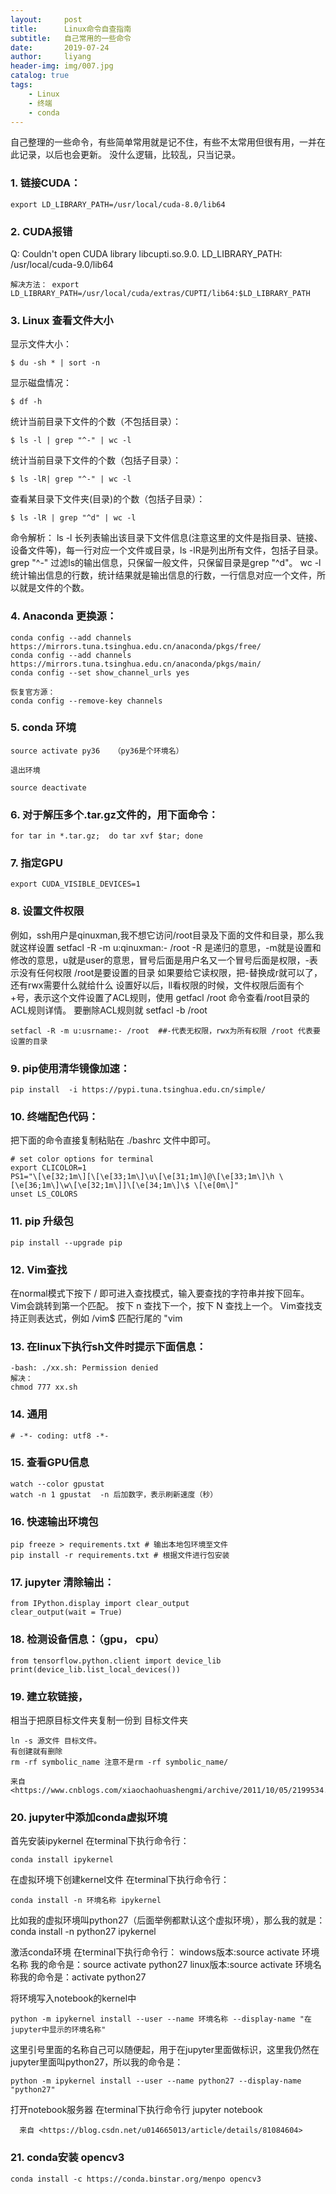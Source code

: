 ```yaml
---
layout:     post
title:      Linux命令自查指南
subtitle:   自己常用的一些命令
date:       2019-07-24
author:     liyang
header-img: img/007.jpg
catalog: true
tags:
    - Linux
    - 终端
    - conda
---
```

自己整理的一些命令，有些简单常用就是记不住，有些不太常用但很有用，一并在此记录，以后也会更新。
没什么逻辑，比较乱，只当记录。

### 1. 链接CUDA：
	export LD_LIBRARY_PATH=/usr/local/cuda-8.0/lib64

### 2. CUDA报错
Q:  Couldn't open CUDA library libcupti.so.9.0. LD_LIBRARY_PATH: /usr/local/cuda-9.0/lib64
	
	解决方法： export LD_LIBRARY_PATH=/usr/local/cuda/extras/CUPTI/lib64:$LD_LIBRARY_PATH

### 3. Linux 查看文件大小
显示文件大小：

	$ du -sh * | sort -n
显示磁盘情况：

	$ df -h 
统计当前目录下文件的个数（不包括目录）：

	$ ls -l | grep "^-" | wc -l
统计当前目录下文件的个数（包括子目录）：

	$ ls -lR| grep "^-" | wc -l
查看某目录下文件夹(目录)的个数（包括子目录）：

	$ ls -lR | grep "^d" | wc -l
	
命令解析：
ls -l
长列表输出该目录下文件信息(注意这里的文件是指目录、链接、设备文件等)，每一行对应一个文件或目录，ls -lR是列出所有文件，包括子目录。
grep "^-"
过滤ls的输出信息，只保留一般文件，只保留目录是grep "^d"。
wc -l
统计输出信息的行数，统计结果就是输出信息的行数，一行信息对应一个文件，所以就是文件的个数。

### 4. Anaconda 更换源：
	conda config --add channels https://mirrors.tuna.tsinghua.edu.cn/anaconda/pkgs/free/
	conda config --add channels https://mirrors.tuna.tsinghua.edu.cn/anaconda/pkgs/main/
	conda config --set show_channel_urls yes
	
	恢复官方源：
	conda config --remove-key channels
	
### 5. conda 环境
	source activate py36   （py36是个环境名）
	
	退出环境
	
	source deactivate

### 6. 对于解压多个.tar.gz文件的，用下面命令：
	for tar in *.tar.gz;  do tar xvf $tar; done

### 7. 指定GPU
	export CUDA_VISIBLE_DEVICES=1

### 8. 设置文件权限
例如，ssh用户是qinuxman,我不想它访问/root目录及下面的文件和目录，那么我就这样设置
setfacl -R -m u:qinuxman:- /root
-R 是递归的意思，-m就是设置和修改的意思，u就是user的意思，冒号后面是用户名又一个冒号后面是权限，-表示没有任何权限  /root是要设置的目录
如果要给它读权限，把-替换成r就可以了，还有rwx需要什么就给什么
设置好以后，ll看权限的时候，文件权限后面有个+号，表示这个文件设置了ACL规则，使用
getfacl /root
 命令查看/root目录的ACL规则详情。
要删除ACL规则就
setfacl -b /root

	setfacl -R -m u:usrname:- /root  ##-代表无权限，rwx为所有权限 /root 代表要设置的目录


### 9. pip使用清华镜像加速：
	pip install  -i https://pypi.tuna.tsinghua.edu.cn/simple/

### 10. 终端配色代码：
把下面的命令直接复制粘贴在 ./bashrc 文件中即可。

	# set color options for terminal
	export CLICOLOR=1
	PS1="\[\e[32;1m\][\[\e[33;1m\]\u\[\e[31;1m\]@\[\e[33;1m\]\h \[\e[36;1m\]\w\[\e[32;1m\]]\[\e[34;1m\]\$ \[\e[0m\]"
	unset LS_COLORS
	
	
	

### 11. pip 升级包
	pip install --upgrade pip
	
### 12. Vim查找
在normal模式下按下 / 即可进入查找模式，输入要查找的字符串并按下回车。 
Vim会跳转到第一个匹配。 按下 n 查找下一个，按下 N 查找上一个。 Vim查找支持正则表达式，例如 /vim$ 匹配行尾的 "vim


### 13. 在linux下执行sh文件时提示下面信息：
	-bash: ./xx.sh: Permission denied
	解决：
	chmod 777 xx.sh

### 14. 通用
	# -*- coding: utf8 -*-

### 15. 查看GPU信息
	watch --color gpustat
	watch -n 1 gpustat  -n 后加数字，表示刷新速度（秒）


### 16. 快速输出环境包
	pip freeze > requirements.txt # 输出本地包环境至文件
	pip install -r requirements.txt # 根据文件进行包安装

### 17. jupyter 清除输出：
	from IPython.display import clear_output
	clear_output(wait = True)

### 18. 检测设备信息：（gpu， cpu）
	from tensorflow.python.client import device_lib
	print(device_lib.list_local_devices())
	

### 19. 建立软链接，
相当于把原目标文件夹复制一份到 目标文件夹

	ln -s 源文件 目标文件。
	有创建就有删除
	rm -rf symbolic_name 注意不是rm -rf symbolic_name/

	来自 <https://www.cnblogs.com/xiaochaohuashengmi/archive/2011/10/05/2199534.html> 

	
### 20. jupyter中添加conda虚拟环境
首先安装ipykernel 
在terminal下执行命令行：

	conda install ipykernel
在虚拟环境下创建kernel文件 
在terminal下执行命令行：

	conda install -n 环境名称 ipykernel 
比如我的虚拟环境叫python27（后面举例都默认这个虚拟环境），那么我的就是：conda install -n python27 ipykernel

激活conda环境 
在terminal下执行命令行： 
windows版本:source activate 环境名称 我的命令是：source activate python27 
linux版本:source activate 环境名称我的命令是：activate python27

将环境写入notebook的kernel中 

	python -m ipykernel install --user --name 环境名称 --display-name "在jupyter中显示的环境名称" 
这里引号里面的名称自己可以随便起，用于在jupyter里面做标识，这里我仍然在jupyter里面叫python27，所以我的命令是：

	python -m ipykernel install --user --name python27 --display-name "python27"
打开notebook服务器 
在terminal下执行命令行
	jupyter notebook

      来自 <https://blog.csdn.net/u014665013/article/details/81084604> 

### 21. conda安装 opencv3
	conda install -c https://conda.binstar.org/menpo opencv3

